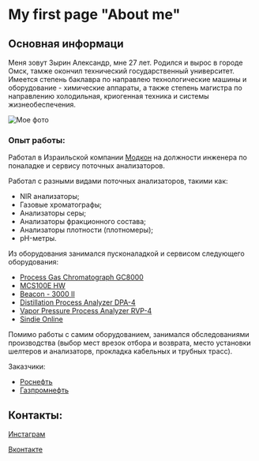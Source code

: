 # My first page "About me"

## Основная информаци

Меня зовут Зырин Александр, мне 27 лет. Родился и вырос в городе Омск, тамже окончил технический государственный университет. Имеется степень баклавра по направлею технологические машины и оборудование - химические аппараты, а также степень магистра по направлению холодильная, криогенная техника и системы жизнеобеспечения.

![Мое фото](C:\Users\AlexZ\Downloads\MDphoto.jpg)

### Опыт работы:

Работал в Израильской компании [Модкон](https://www.modcon-systems.com) на должности инженера по поналадке и сервису поточных анализаторов. 

Работал с разными видами поточных анализаторов, такими как:
* NIR анализаторы;
* Газовые хроматографы;
* Анализаторы серы;
* Анализаторы фракционного состава;
* Анализаторы плотности (плотномеры);
* pH-метры.

Из оборудования занимался пусконаладкой и сервисом следующего оборудования:

* [Process Gas Chromatograph GC8000](https://www.yokogawa.com/solutions/products-and-services/measurement/analyzers/gas-analyzers/process-gas-chromatographs/process-gas-chromatograph-gc8000/#Details)
* [MCS100E HW](https://www.sick.com/us/en/analyzer-solutions/cems-solutions/mcs100e-hw/c/g285463)
* [Beacon - 3000 II](https://www.modcon-systems.com/project/process-nir-analyzer/)
* [Distillation Process Analyzer DPA-4](https://www.bartec.de/en/products/analyzers-and-measurement-technology/analyzers-and-analyzer-systems/analyzers-bartec-benke/distillation-process-analyzer-dpa-4/)
* [Vapor Pressure Process Analyzer RVP-4](https://www.bartec.de/en/products/analyzers-and-measurement-technology/analyzers-and-analyzer-systems/analyzers-bartec-benke/vapor-pressure-process-analyzer-rvp-4/)
* [Sindie Online](https://www.xos.com/sulfur-online/sindie-online/family?productCategoryId=53596617566)

Помимо работы с самим оборудованием, занимался обследованиями производства (выбор мест врезок отбора и возврата, место установки шелтеров и анализаторв, прокладка кабельных и трубных трасс). 

Заказчики:
* [Роснефть](https://www.rosneft.ru)
* [Газпромнефть](https://www.gazprom-neft.ru)

## Контакты:
[Инстаграм](https://www.instagram.com/alexandrzyrin)

[Вконтакте](https://vk.com/mordecay2212)
